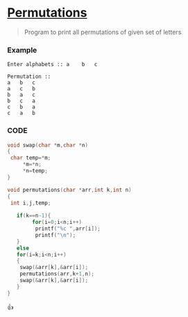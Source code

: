 [Permutations](http://shivajivarma.com/code-base/2015/01/05/binary-search/)
=============

> Program to print all permutations of given set of letters

### Example
```
Enter alphabets :: a	b	c

Permutation ::
a	b	c
a	c	b
b	a	c
b	c	a
c	b	a
c	a	b
```

### CODE
```c
void swap(char *m,char *n)
{
 char temp=*m;
     *m=*n;
     *n=temp;
}

void permutations(char *arr,int k,int n)
{
 int i,j,temp;
		 
   if(k==n-1){
		for(i=0;i<n;i++)
		 printf("%c ",arr[i]);
		 printf("\n");
   }
   else
   for(i=k;i<n;i++)
   {
    swap(&arr[k],&arr[i]);
    permutations(arr,k+1,n);
    swap(&arr[k],&arr[i]);
   }
}
```

:+1:
